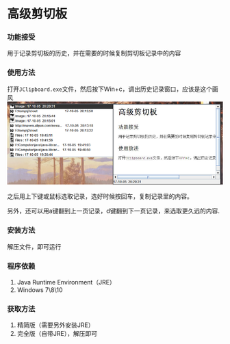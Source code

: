 # 高级剪切板
### 功能接受
用于记录剪切板的历史，并在需要的时候复制剪切板记录中的内容

### 使用方法
打开`JClipboard.exe`文件，然后按下Win+c，调出历史记录窗口，应该是这个画风
![](show1.png)

之后用上下键或鼠标选取记录，选好时候按回车，复制记录里的内容。

另外，还可以用a键翻到上一页记录，d键翻到下一页记录，来选取更久远的内容.

### 安装方法
解压文件，即可运行

### 程序依赖
1. Java Runtime Environment（JRE）
2. Windows 7\8\10

### 获取方法
1. 精简版（需要另外安装JRE）
2. 完全版（自带JRE），解压即可